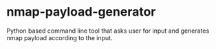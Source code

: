 # nmap-payload-generator
Python based command line tool that asks user for input and generates nmap payload according to the input.
